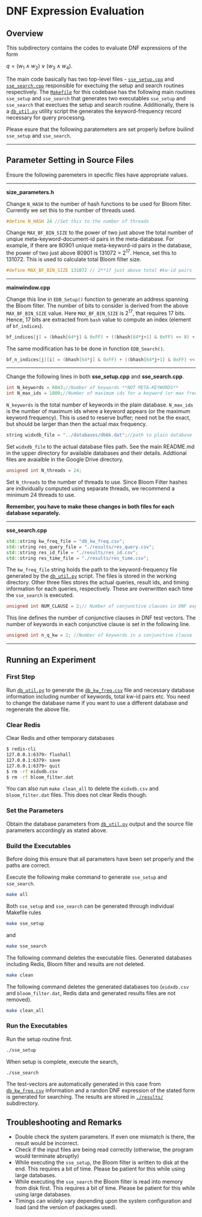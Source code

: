 # DNF Expression Evaluation
## Overview

This subdirectory contains the codes to evaluate DNF expressions of the form

$q = (w_1\land w_2)\lor(w_3\land w_4)$.

The main code basically has two top-level files - [`sse_setup.cpp`](./sse_setup.cpp) and [`sse_search.cpp`](./sse_search.cpp) responsible for exectuing the setup and search routines respectively. The [`Makefile`](./Makefile) for this codebase has the following main routines `sse_setup` and `sse_search` that generates two executables `sse_setup` and `sse_search` that exectues the setup and search routine. Additionally, there is a [`db_util.py`](./db_util.py) utility script the generates the keyword-frequency record necessary for query processng.

Please esure that the following paratemeters are set properly before builind `sse_setup` and `sse_search`.

---

## Parameter Setting in Source Files

Ensure the following paremeters in specific files have appropriate values.

---

**size_parameters.h**

Change `N_HASH` to the number of hash functions to be used for Bloom filter. Currently we set this to the number of threads used.

```C++
#define N_HASH 24 //Set this to the number of threads
```

Change `MAX_BF_BIN_SIZE` to the power of two just above the total number of unqiue meta-keyword-document-id pairs in the meta-database. For example, if there are 80901 unique meta-keyword-id pairs in the database, the power of two just above 80901 is 131072 = $2^{17}$. Hence, set this to 131072. This is used to calculate total Bloom filter size.

```C++
#define MAX_BF_BIN_SIZE 131072 // 2**17 just above total #kw-id pairs
```

---

**mainwindow.cpp**

Change this line in `EDB_Setup()` function to generate an address spanning the Bloom filter. The number of bits to consider is derived from the above `MAX_BF_BIN_SIZE` value. Here `MAX_BF_BIN_SIZE` is $2^{17}$, that requires 17 bits. Hence, 17 bits are extracted from `bash` value to compute an index (element of `bf_indices`).

```C++
bf_indices[j] = (bhash[64*j] & 0xFF) + ((bhash[64*j+1] & 0xFF) << 8) + ((bhash[64*j+2] & 0x01) << 16);
```

The same modification has to be done in function `EDB_Search()`.
```C++
bf_n_indices[j][i] = (bhash[64*j] & 0xFF) + ((bhash[64*j+1] & 0xFF) << 8) + ((bhash[64*j+2] & 0x01) << 16);
```

---

Change the following lines in both __sse_setup.cpp__ and __sse_search.cpp__.

```C++
int N_keywords = 6043;//Number of keywords **NOT META-KEYWORDS**
int N_max_ids = 1809;//Number of maximum ids for a keyword (or max frequency)
```

`N_keywords` is the total number of keywords in the plain database. `N_max_ids` is the number of maximum ids where a keyword appears (or the maximum keyword frequency). This is used to reserve buffer; need not be the exact, but should be larger than then the actual max frequency.

```C++
string widxdb_file = "../databases/db6k.dat";//path to plain database
```

Set `widxdb_file` to the actual database files path. See the main README.md in the upper directory for available databases and their details. Addtional files are avaialble in the Google Drive directory.

```C++
unsigned int N_threads = 24;
```

Set `N_threads` to the number of threads to use. Since Bloom Filter hashes are individually computed using separate threads, we recommend a minimum 24 threads to use.

__Remember, you have to make these changes in both files for each database separately.__

---
**sse_search.cpp**

```C++
std::string kw_freq_file = "db_kw_freq.csv";
std::string res_query_file = "./results/res_query.csv";
std::string res_id_file = "./results/res_id.csv";
std::string res_time_file = "./results/res_time.csv";
```

The `kw_freq_file` string holds the path to the keyword-frequency file generated by the [`db_util.py`](./db_util.py) script. The files is stored in the working directory. Other three files stores the actual queries, result ids, and timing information for each queries, respectively. These are overwritten each time the `sse_search` is executed.

```C++
unsigned int NUM_CLAUSE = 2;// Number of conjunctive clauses in DNF expression
```

This line defines the number of conjunctive clauses in DNF test vectors. The number of keywords in each conjunctive clause is set in the following line.

```C++
unsigned int n_q_kw = 2; //Number of keywords in a conjunctive clause
```

---

## Running an Experiment

### First Step

Run [`db_util.py`](./db_util.py) to generate the [`db_kw_freq.csv`](./db_kw_freq.csv) file and necessary database information including number of keywords, total kw-id pairs etc. You need to change the database name if you want to use a different database and regenerate the above file.

### Clear Redis

Clear Redis and other temporary databases

```bash
$ redis-cli
127.0.0.1:6379> flushall
127.0.0.1:6379> save
127.0.0.1:6379> quit
$ rm -rf eidxdb.csv
$ rm -rf bloom_filter.dat
```

You can also run `make clean_all` to delete the `eidxdb.csv` and `bloom_filter.dat` files. This does not clear Redis though.

### Set the Parameters

Obtain the database parameters from [`db_util.py`](./db_util.py) output and the source file parameters accordingly as stated above.

### Build the Executables

Before doing this ensure that all parameters have been set properly and the paths are correct.

Execute the following make command to generate `sse_setup` and `sse_search`.

```bash
make all
```

Both `sse_setup` and `sse_search` can be generated through individual Makefile rules

```bash
make sse_setup
```

and 

```bash
make sse_search
```

The following command deletes the executable files. Generated databases including Redis, Bloom filter and results are not deleted.

```bash
make clean 
```

The following command deletes the generated databases too (`eidxdb.csv` and `bloom_filter.dat`, Redis data and generated results files are not removed).

```bash
make clean_all
```

### Run the Executables

Run the setup routine first.

```bash
./sse_setup
```

When setup is complete, execute the search,

```bash
./sse_search
```

The test-vectors are automatically generated in this case from [`db_kw_freq.csv`](./db_kw_freq.csv) information and a randon DNF expression of the stated form is generated for searching. The results are stored in [`./results/`](./results/) subdirectory.

## Troubleshooting and Remarks

- Double check the system parameters. If even one mismatch is there, the result would be incorrect.
- Check if the input files are being read correctly (otherwise, the program would terminate abruptly)
- While executing the `sse_setup`, the Bloom filter is written to disk at the end. This requires a bit of time. Please be patient for this while using large databases.
- While executing the `sse_search` the Bloom filter is read into memory from disk first. This requires a bit of time. Please be patient for this while using large databases.
- Timings can widely vary depending upon the system configuration and load (and the version of packages used).